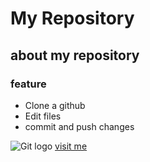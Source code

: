 # My Repository
## about my repository

### feature
- Clone a github
- Edit files
- commit and push changes

![Git logo](https://github.githubassets.com/assets/GitHub-Mark-ea2971cee799.png)
[visit me](https://en.wikipedia.org/wiki/GitHub)